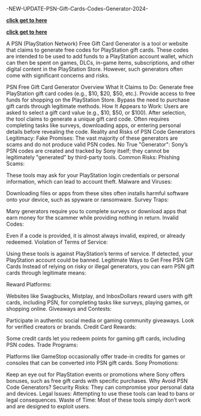 -NEW-UPDATE-PSN-Gift-Cards-Codes-Generator-2024-


**[click get to here](https://shorturl.at/ktBAc)**

**[click get to here](https://shorturl.at/ktBAc)**



A PSN (PlayStation Network) Free Gift Card Generator is a tool or website that claims to generate free codes for PlayStation gift cards. These codes are intended to be used to add funds to a PlayStation account wallet, which can then be spent on games, DLCs, in-game items, subscriptions, and other digital content in the PlayStation Store. However, such generators often come with significant concerns and risks.

PSN Free Gift Card Generator Overview
What It Claims to Do:
Generate free PlayStation gift card codes (e.g., $10, $20, $50, etc.).
Provide access to free funds for shopping on the PlayStation Store.
Bypass the need to purchase gift cards through legitimate methods.
How It Appears to Work:
Users are asked to select a gift card value (e.g., $10, $50, or $100).
After selection, the tool claims to generate a unique gift card code.
Often requires completing tasks like surveys, downloading apps, or entering personal details before revealing the code.
Reality and Risks of PSN Code Generators
Legitimacy:
Fake Promises: The vast majority of these generators are scams and do not produce valid PSN codes.
No True "Generator": Sony’s PSN codes are created and tracked by Sony itself; they cannot be legitimately "generated" by third-party tools.
Common Risks:
Phishing Scams:

These tools may ask for your PlayStation login credentials or personal information, which can lead to account theft.
Malware and Viruses:

Downloading files or apps from these sites often installs harmful software onto your device, such as spyware or ransomware.
Survey Traps:

Many generators require you to complete surveys or download apps that earn money for the scammer while providing nothing in return.
Invalid Codes:

Even if a code is provided, it is almost always invalid, expired, or already redeemed.
Violation of Terms of Service:

Using these tools is against PlayStation’s terms of service. If detected, your PlayStation account could be banned.
Legitimate Ways to Get Free PSN Gift Cards
Instead of relying on risky or illegal generators, you can earn PSN gift cards through legitimate means:

Reward Platforms:

Websites like Swagbucks, Mistplay, and InboxDollars reward users with gift cards, including PSN, for completing tasks like surveys, playing games, or shopping online.
Giveaways and Contests:

Participate in authentic social media or gaming community giveaways. Look for verified creators or brands.
Credit Card Rewards:

Some credit cards let you redeem points for gaming gift cards, including PSN codes.
Trade Programs:

Platforms like GameStop occasionally offer trade-in credits for games or consoles that can be converted into PSN gift cards.
Sony Promotions:

Keep an eye out for PlayStation events or promotions where Sony offers bonuses, such as free gift cards with specific purchases.
Why Avoid PSN Code Generators?
Security Risks: They can compromise your personal data and devices.
Legal Issues: Attempting to use these tools can lead to bans or legal consequences.
Waste of Time: Most of these tools simply don’t work and are designed to exploit users.
